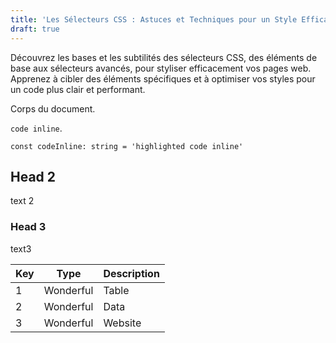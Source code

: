 ```yaml
---
title: 'Les Sélecteurs CSS : Astuces et Techniques pour un Style Efficace'
draft: true
---
```


Découvrez les bases et les subtilités des sélecteurs CSS, des éléments de base aux sélecteurs avancés, pour styliser efficacement vos pages web. Apprenez à cibler des éléments spécifiques et à optimiser vos styles pour un code plus clair et performant.

<!-- more -->

Corps du document.

`code inline`.

`const codeInline: string = 'highlighted code inline'`

## Head 2

text 2

### Head 3

text3

| Key | Type      | Description |
| --- | --------- | ----------- |
| 1   | Wonderful | Table       |
| 2   | Wonderful | Data        |
| 3   | Wonderful | Website     |
